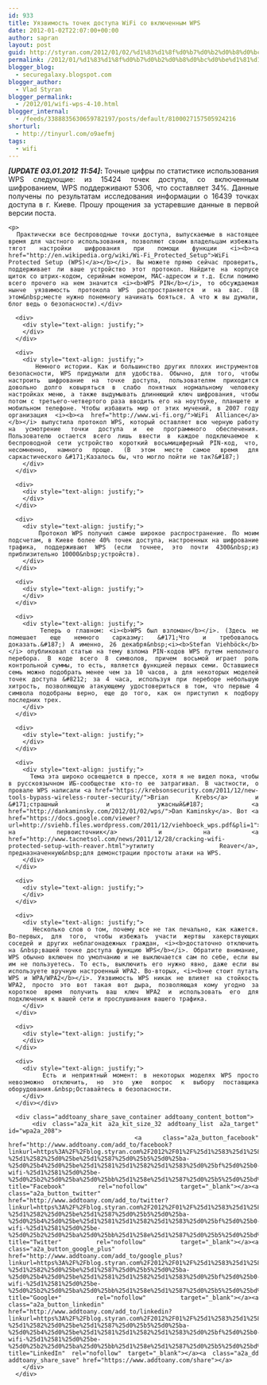 ```yaml
---
id: 933
title: Уязвимость точек доступа WiFi со включенным WPS
date: 2012-01-02T22:07:00+00:00
author: sapran
layout: post
guid: http://styran.com/2012/01/02/%d1%83%d1%8f%d0%b7%d0%b2%d0%b8%d0%bc%d0%be%d1%81%d1%82%d1%8c-%d1%82%d0%be%d1%87%d0%b5%d0%ba-%d0%b4%d0%be%d1%81%d1%82%d1%83%d0%bf%d0%b0-wifi-%d1%81%d0%be-%d0%b2%d0%ba%d0%bb%d1%8e%d1%87%d0%b5%d0%bd/
permalink: /2012/01/%d1%83%d1%8f%d0%b7%d0%b2%d0%b8%d0%bc%d0%be%d1%81%d1%82%d1%8c-%d1%82%d0%be%d1%87%d0%b5%d0%ba-%d0%b4%d0%be%d1%81%d1%82%d1%83%d0%bf%d0%b0-wifi-%d1%81%d0%be-%d0%b2%d0%ba%d0%bb%d1%8e%d1%87%d0%b5%d0%bd/
blogger_blog:
  - securegalaxy.blogspot.com
blogger_author:
  - Vlad Styran
blogger_permalink:
  - /2012/01/wifi-wps-4-10.html
blogger_internal:
  - /feeds/3388835630659782197/posts/default/8100027157505924216
shorturl:
  - http://tinyurl.com/o9aefmj
tags:
  - wifi
---
```

<div dir="ltr" style="text-align: left;">
  <div style="text-align: justify;">
    <b><i>[UPDATE 03.01.2012 11:54]</i>:&nbsp;</b>Точные цифры по статистике использования WPS следующие: из&nbsp;15424 точек доступа, со включенным шифрованием, WPS поддерживают&nbsp;5306, что составляет 34%. Данные получены по результатам исследования информации о 16439 точках доступа в г. Киеве. Прошу прощения за устаревшие данные в первой версии поста. </p> 
    
    <p>
      Практически все беспроводные точки доступа, выпускаемые в настоящее время для частного использования, позволяют своим владельцам избежать тягот настройки шифрования при помощи функции <i><b><a href="http://en.wikipedia.org/wiki/Wi-Fi_Protected_Setup">WiFi Protected Setup (WPS)</a></b></i>. Вы можете прямо сейчас проверить, поддерживает ли ваше устройство этот протокол. Найдите на корпусе щиток со штрих-кодом, серийным номером, MAC-адресом и т.д. Если помимо всего прочего на нем значится <i><b>WPS PIN</b></i>, то обсуждаемая нынче уязвимость протокола WPS распространяется и на вас. (В этом&nbsp;месте нужно понемногу начинать бояться. А что ж вы думали, блог ведь о безопасности).</div> 
      
      <div>
        <div style="text-align: justify;">
        </div>
      </div>
      
      <div>
        <div style="text-align: justify;">
          Немного истории. Как и большинство других плохих инструментов безопасности, WPS придумали для удобства. Обычно, для того, чтобы настроить шифрование на точке доступа, пользователям приходится довольно долго ковыряться в слабо понятных нормальному человеку настройках меню, а также выдумывать длиннющий ключ шифрования, чтобы потом с третьего-четвертого раза вводить его на ноутбуке, планшете и мобильном телефоне. Чтобы избавить мир от этих мучений, в 2007 году организация <i><b><a href="http://www.wi-fi.org/">WiFi Alliance</a></b></i> выпустила протокол WPS, который оставляет всю черную работу на усмотрение точки доступа и ее программного обеспечения. Пользователю остается всего лишь ввести в каждое подключаемое к беспроводной сети устройство короткий восьмициферный PIN-код, что, несомненно, намного проще. (В этом месте самое время для саркастического &#171;Казалось бы, что могло пойти не так?&#187;)
        </div>
      </div>
      
      <div>
        <div style="text-align: justify;">
        </div>
      </div>
      
      <div>
        <div style="text-align: justify;">
          Протокол WPS получил самое широкое распространение. По моим подсчетам, в Киеве более 40% точек доступа, настроенных на шифрование трафика, поддерживают WPS (если точнее, это почти 4300&nbsp;из приблизительно 10000&nbsp;устройств).
        </div>
      </div>
      
      <div>
        <div style="text-align: justify;">
        </div>
      </div>
      
      <div>
        <div style="text-align: justify;">
          Теперь о главном: <i><b>WPS был взломан</b></i>. (Здесь не помешает еще немного сарказму: &#171;Что и требовалось доказать.&#187;) А именно, 26 декабря&nbsp;<i><b>Stefan Viehböck</b></i> опубликовал статью на тему взлома PIN-кодов WPS путем неполного перебора. В коде всего 8 символов, причем восьмой играет роль контрольной суммы, то есть, является функцией первых семи. Оставшиеся семь можно подобрать менее чем за 10 часов, а для некоторых моделей точек доступа &#8212; за 4 часа, используя при переборе небольшую хитрость, позволяющую атакующему удостовериться в том, что первые 4 символа подобраны верно, еще до того, как он приступил к подбору последних трех.
        </div>
      </div>
      
      <div>
        <div style="text-align: justify;">
        </div>
      </div>
      
      <div>
        <div style="text-align: justify;">
          Тема эта широко освещается в прессе, хотя я не видел пока, чтобы в русскоязычном ИБ-сообществе кто-то ее затрагивал. В частности, о провале WPS написали <a href="https://krebsonsecurity.com/2011/12/new-tools-bypass-wireless-router-security/">Brian Krebs</a> и &#171;страшный и ужасный&#187; <a href="http://dankaminsky.com/2012/01/02/wps/">Dan Kaminsky</a>. Вот <a href="https://docs.google.com/viewer?url=http://sviehb.files.wordpress.com/2011/12/viehboeck_wps.pdf&pli=1">ссылка на первоисточник</a> и на <a href="http://www.tacnetsol.com/news/2011/12/28/cracking-wifi-protected-setup-with-reaver.html">утилиту Reaver</a>, предназначенную&nbsp;для демонстрации простоты атаки на WPS.
        </div>
      </div>
      
      <div>
        <div style="text-align: justify;">
        </div>
      </div>
      
      <div>
        <div style="text-align: justify;">
          Несколько слов о том, почему все не так печально, как кажется. Во-первых, для того, чтобы избежать участи жертвы хакерствующих соседей и других неблагонадежных граждан, <i><b>достаточно отключить на &nbsp;вашей точке доступа функцию WPS</b></i>. Обратите внимание, WPS обычно включен по умолчанию и не выключается сам по себе, если вы им не пользуетесь. То есть, выключить его нужно явно, даже если вы используете вручную настроенный WPA2. Во-вторых, <i><b>не стоит путать WPS и WPA/WPA2</b></i>. Уязвимость WPS никак не влияет на стойкость WPA2, просто это вот такая вот дыра, позволяющая кому угодно за короткое время получить ваш ключ WPA2 и использовать его для подключения к вашей сети и прослушивания вашего трафика.
        </div>
      </div>
      
      <div>
        <div style="text-align: justify;">
        </div>
      </div>
      
      <div>
        <div style="text-align: justify;">
          Есть и неприятный момент: в некоторых моделях WPS просто невозможно отключить, но это уже вопрос к выбору поставщика оборудования.&nbsp;Оставайтесь в безопасности.
        </div>
      </div></div> 
      
      <div class="addtoany_share_save_container addtoany_content_bottom">
        <div class="a2a_kit a2a_kit_size_32 addtoany_list a2a_target" id="wpa2a_208">
          <a class="a2a_button_facebook" href="http://www.addtoany.com/add_to/facebook?linkurl=https%3A%2F%2Fblog.styran.com%2F2012%2F01%2F%25d1%2583%25d1%258f%25d0%25b7%25d0%25b2%25d0%25b8%25d0%25bc%25d0%25be%25d1%2581%25d1%2582%25d1%258c-%25d1%2582%25d0%25be%25d1%2587%25d0%25b5%25d0%25ba-%25d0%25b4%25d0%25be%25d1%2581%25d1%2582%25d1%2583%25d0%25bf%25d0%25b0-wifi-%25d1%2581%25d0%25be-%25d0%25b2%25d0%25ba%25d0%25bb%25d1%258e%25d1%2587%25d0%25b5%25d0%25bd%2F&linkname=%D0%A3%D1%8F%D0%B7%D0%B2%D0%B8%D0%BC%D0%BE%D1%81%D1%82%D1%8C%20%D1%82%D0%BE%D1%87%D0%B5%D0%BA%20%D0%B4%D0%BE%D1%81%D1%82%D1%83%D0%BF%D0%B0%20WiFi%20%D1%81%D0%BE%20%D0%B2%D0%BA%D0%BB%D1%8E%D1%87%D0%B5%D0%BD%D0%BD%D1%8B%D0%BC%20WPS" title="Facebook" rel="nofollow" target="_blank"></a><a class="a2a_button_twitter" href="http://www.addtoany.com/add_to/twitter?linkurl=https%3A%2F%2Fblog.styran.com%2F2012%2F01%2F%25d1%2583%25d1%258f%25d0%25b7%25d0%25b2%25d0%25b8%25d0%25bc%25d0%25be%25d1%2581%25d1%2582%25d1%258c-%25d1%2582%25d0%25be%25d1%2587%25d0%25b5%25d0%25ba-%25d0%25b4%25d0%25be%25d1%2581%25d1%2582%25d1%2583%25d0%25bf%25d0%25b0-wifi-%25d1%2581%25d0%25be-%25d0%25b2%25d0%25ba%25d0%25bb%25d1%258e%25d1%2587%25d0%25b5%25d0%25bd%2F&linkname=%D0%A3%D1%8F%D0%B7%D0%B2%D0%B8%D0%BC%D0%BE%D1%81%D1%82%D1%8C%20%D1%82%D0%BE%D1%87%D0%B5%D0%BA%20%D0%B4%D0%BE%D1%81%D1%82%D1%83%D0%BF%D0%B0%20WiFi%20%D1%81%D0%BE%20%D0%B2%D0%BA%D0%BB%D1%8E%D1%87%D0%B5%D0%BD%D0%BD%D1%8B%D0%BC%20WPS" title="Twitter" rel="nofollow" target="_blank"></a><a class="a2a_button_google_plus" href="http://www.addtoany.com/add_to/google_plus?linkurl=https%3A%2F%2Fblog.styran.com%2F2012%2F01%2F%25d1%2583%25d1%258f%25d0%25b7%25d0%25b2%25d0%25b8%25d0%25bc%25d0%25be%25d1%2581%25d1%2582%25d1%258c-%25d1%2582%25d0%25be%25d1%2587%25d0%25b5%25d0%25ba-%25d0%25b4%25d0%25be%25d1%2581%25d1%2582%25d1%2583%25d0%25bf%25d0%25b0-wifi-%25d1%2581%25d0%25be-%25d0%25b2%25d0%25ba%25d0%25bb%25d1%258e%25d1%2587%25d0%25b5%25d0%25bd%2F&linkname=%D0%A3%D1%8F%D0%B7%D0%B2%D0%B8%D0%BC%D0%BE%D1%81%D1%82%D1%8C%20%D1%82%D0%BE%D1%87%D0%B5%D0%BA%20%D0%B4%D0%BE%D1%81%D1%82%D1%83%D0%BF%D0%B0%20WiFi%20%D1%81%D0%BE%20%D0%B2%D0%BA%D0%BB%D1%8E%D1%87%D0%B5%D0%BD%D0%BD%D1%8B%D0%BC%20WPS" title="Google+" rel="nofollow" target="_blank"></a><a class="a2a_button_linkedin" href="http://www.addtoany.com/add_to/linkedin?linkurl=https%3A%2F%2Fblog.styran.com%2F2012%2F01%2F%25d1%2583%25d1%258f%25d0%25b7%25d0%25b2%25d0%25b8%25d0%25bc%25d0%25be%25d1%2581%25d1%2582%25d1%258c-%25d1%2582%25d0%25be%25d1%2587%25d0%25b5%25d0%25ba-%25d0%25b4%25d0%25be%25d1%2581%25d1%2582%25d1%2583%25d0%25bf%25d0%25b0-wifi-%25d1%2581%25d0%25be-%25d0%25b2%25d0%25ba%25d0%25bb%25d1%258e%25d1%2587%25d0%25b5%25d0%25bd%2F&linkname=%D0%A3%D1%8F%D0%B7%D0%B2%D0%B8%D0%BC%D0%BE%D1%81%D1%82%D1%8C%20%D1%82%D0%BE%D1%87%D0%B5%D0%BA%20%D0%B4%D0%BE%D1%81%D1%82%D1%83%D0%BF%D0%B0%20WiFi%20%D1%81%D0%BE%20%D0%B2%D0%BA%D0%BB%D1%8E%D1%87%D0%B5%D0%BD%D0%BD%D1%8B%D0%BC%20WPS" title="LinkedIn" rel="nofollow" target="_blank"></a><a class="a2a_dd addtoany_share_save" href="https://www.addtoany.com/share"></a>
        </div>
      </div>